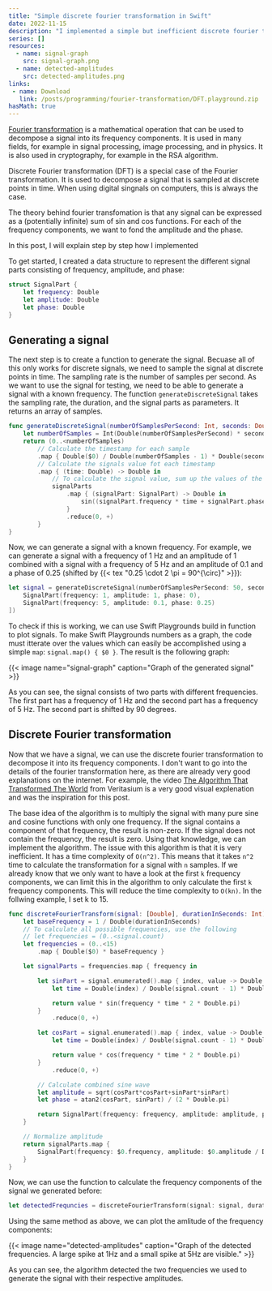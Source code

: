 ```yaml
---
title: "Simple discrete fourier transformation in Swift"
date: 2022-11-15
description: "I implemented a simple but inefficient discrete fourier transformation in Swift. Mostly for learning purposes."
series: []
resources:
  - name: signal-graph
    src: signal-graph.png
  - name: detected-amplitudes
    src: detected-amplitudes.png
links:
 - name: Download
   link: /posts/programming/fourier-transformation/DFT.playground.zip
hasMath: true
---
```


[Fourier transformation](https://en.wikipedia.org/wiki/Fourier_transform) is a mathematical operation that can be used to decompose a signal into its frequency components. It is used in many fields, for example in signal processing, image processing, and in physics. It is also used in cryptography, for example in the RSA algorithm.

Discrete Fourier transformation (DFT) is a special case of the Fourier transformation. It is used to decompose a signal that is sampled at discrete points in time. When using digital singnals on computers, this is always the case.

The theory behind fourier transfomation is that any signal can be expressed as a (potentially infinite) sum of sin and cos functions. For each of the frequency components, we want to fond the amplitude and the phase.

In this post, I will explain step by step how I implemented 

To get started, I created a data structure to represent the different signal parts consisting of frequency, amplitude, and phase:

```swift
struct SignalPart {
    let frequency: Double
    let amplitude: Double
    let phase: Double
}
```

## Generating a signal

The next step is to create a function to generate the signal. Becuase all of this only works for discrete signals, we need to sample the signal at discrete points in time. The sampling rate is the number of samples per second.
As we want to use the signal for testing, we need to be able to generate a signal with a known frequency. The function `generateDiscreteSignal` takes the sampling rate, the duration, and the signal parts as parameters. It returns an array of samples.

```swift
func generateDiscreteSignal(numberOfSamplesPerSecond: Int, seconds: Double, signalParts: [SignalPart]) -> [Double] {
    let numberOfSamples = Int(Double(numberOfSamplesPerSecond) * seconds)
    return (0..<numberOfSamples)
        // Calculate the timestamp for each sample
        .map { Double($0) / Double(numberOfSamples - 1) * Double(seconds) }
        // Calculate the signals value fot each timestamp
        .map { (time: Double) -> Double in
            // To calculate the signal value, sum up the values of the different signal parts
            signalParts
                .map { (signalPart: SignalPart) -> Double in
                    sin((signalPart.frequency * time + signalPart.phase) * 2 * Double.pi) * signalPart.amplitude
                }
                .reduce(0, +)
        }
}
```

Now, we can generate a signal with a known frequency. For example, we can generate a signal with a frequency of 1 Hz and an amplitude of 1 combined with a signal with a frequency of 5 Hz and an amplitude of 0.1 and a phase of 0.25 (shifted by {{< tex "0.25 \cdot 2 \pi = 90^{\circ}" >}}):

```swift
let signal = generateDiscreteSignal(numberOfSamplesPerSecond: 50, seconds: 1, signalParts: [
    SignalPart(frequency: 1, amplitude: 1, phase: 0),
    SignalPart(frequency: 5, amplitude: 0.1, phase: 0.25)
])
```

To check if this is working, we can use Swift Playgrounds build in function to plot signals. To make Swift Playgrounds numbers as a graph, the code must itterate over the values which can easily be accomplished using a simple `map`: `signal.map() { $0 }`. The result is the following graph:

{{< image name="signal-graph" caption="Graph of the generated signal" >}}

As you can see, the signal consists of two parts with different frequencies. The first part has a frequency of 1 Hz and the second part has a frequency of 5 Hz. The second part is shifted by 90 degrees.


## Discrete Fourier transformation

Now that we have a signal, we can use the discrete fourier transformation to decompose it into its frequency components. I don't want to go into the details of the fourier transformation here, as there are already very good explanations on the internet. For example, the video [The Algorithm That Transformed The World](https://www.youtube.com/watch?v=nmgFG7PUHfo) from Veritasium is a very good visual explenation and was the inspiration for this post.

The base idea of the algorithm is to multiply the signal with many pure sine and cosine functions with only one frequency. If the signal contains a component of that frequency, the result is non-zero. If the signal does not contain the frequency, the result is zero. Using that knowledge, we can implement the algorithm. The issue with this algorithm is that it is very inefficient. It has a time complexity of `O(n^2)`. This means that it takes `n^2` time to calculate the transformation for a signal with `n` samples. If we already know that we only want to have a look at the first `k` frequency components, we can limit this in the algorithm to only calculate the first `k` frequency components. This will reduce the time complexity to `O(kn)`. In the follwing example, I set k to 15.

```swift
func discreteFourierTransform(signal: [Double], durationInSeconds: Int) -> [SignalPart] {
    let baseFrequency = 1 / Double(durationInSeconds)
    // To calculate all possible frequencies, use the following
    // let frequencies = (0..<signal.count)
    let frequencies = (0..<15)
        .map { Double($0) * baseFrequency }

    let signalParts = frequencies.map { frequency in

        let sinPart = signal.enumerated().map { index, value -> Double in
            let time = Double(index) / Double(signal.count - 1) * Double(durationInSeconds)

            return value * sin(frequency * time * 2 * Double.pi)
        }
            .reduce(0, +)

        let cosPart = signal.enumerated().map { index, value -> Double in
            let time = Double(index) / Double(signal.count - 1) * Double(durationInSeconds)

            return value * cos(frequency * time * 2 * Double.pi)
        }
            .reduce(0, +)

        // Calculate combined sine wave
        let amplitude = sqrt(cosPart*cosPart+sinPart*sinPart)
        let phase = atan2(cosPart, sinPart) / (2 * Double.pi)

        return SignalPart(frequency: frequency, amplitude: amplitude, phase: phase)
    }

    // Normalize amplitude
    return signalParts.map {
        SignalPart(frequency: $0.frequency, amplitude: $0.amplitude / Double(signal.count - 1) * 2, phase: $0.phase)
    }
}
```

Now, we can use the function to calculate the frequency components of the signal we generated before:

```swift
let detectedFrequncies = discreteFourierTransform(signal: signal, durationInSeconds: 1)
```

Using the same method as above, we can plot the amlitude of the frequency components:

{{< image name="detected-amplitudes" caption="Graph of the detected frequencies. A large spike at 1Hz and a small spike at 5Hz are visible." >}}

As you can see, the algorithm detected the two frequencies we used to generate the signal with their respective amplitudes.
